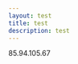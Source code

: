 ```yaml
---
layout: test
title: test
description: test
---
```


<html>
<body>
<p>85.94.105.67</p>
<p></p>
</body>

</html>
